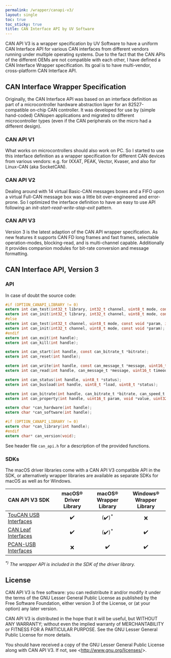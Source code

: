 ```yaml
---
permalink: /wrapper/canapi-v3/
layout: single
toc: true
toc_sticky: true
title: CAN Interface API by UV Software
---
```

CAN&nbsp;API&nbsp;V3 is a wrapper specification by UV&nbsp;Software to have a uniform CAN Interface API for various CAN interfaces from different vendors running under multiple operating systems.
Due to the fact that the CAN APIs of the different OEMs are not compatible with each other, I have defined a CAN Interface Wrapper specification.
Its goal is to have multi-vendor, cross-platform CAN Interface API.

## CAN Interface Wrapper Specification

Originally, the CAN Interface API was based on an interface definition as part of a microcontroller hardware abstraction layer for an 82527-compatible on-chip CAN controller.
It was developed for use by (simple hand-coded) CANopen applications and migrated to different microcontroller types (even if the CAN peripherals on the micro had a different design).

### CAN API V1

What works on microcontrollers should also work on PC.
So I started to use this interface definition as a wrapper specification for different CAN devices from various vendors: e.g. for IXXAT, PEAK, Vector, Kvaser, and also for Linux-CAN (aka SocketCAN).

### CAN API V2

Dealing around with 14 virtual Basic-CAN messages boxes and a FIFO upon a virtual Full-CAN message box was a little bit over-engineered and error-prone.
So I optimized the interface definition to have an easy to use API following an _init-start-read-write-stop-exit_ pattern.

### CAN API V3

Version 3 is the latest adaption of the CAN API wrapper specification.
As new features it supports CAN FD long frames and fast frames, selectable operation-modes, blocking-read, and is multi-channel capable.
Additionally it provides companion modules for bit-rate conversion and message formatting.

## CAN Interface API, Version 3

### API

In case of doubt the source code:

```C
#if (OPTION_CANAPI_LIBRARY != 0)
extern int can_test(int32_t library, int32_t channel, uint8_t mode, const void *param, int *result);
extern int can_init(int32_t library, int32_t channel, uint8_t mode, const void *param);
#else
extern int can_test(int32_t channel, uint8_t mode, const void *param, int *result);
extern int can_init(int32_t channel, uint8_t mode, const void *param);
#endif
extern int can_exit(int handle);
extern int can_kill(int handle);

extern int can_start(int handle, const can_bitrate_t *bitrate);
extern int can_reset(int handle);

extern int can_write(int handle, const can_message_t *message, uint16_t timeout);
extern int can_read(int handle, can_message_t *message, uint16_t timeout);

extern int can_status(int handle, uint8_t *status);
extern int can_busload(int handle, uint8_t *load, uint8_t *status);

extern int can_bitrate(int handle, can_bitrate_t *bitrate, can_speed_t *speed);
extern int can_property(int handle, uint16_t param, void *value, uint32_t nbyte);

extern char *can_hardware(int handle);
extern char *can_software(int handle);

#if (OPTION_CANAPI_LIBRARY != 0)
extern char *can_library(int handle);
#endif
extern char* can_version(void);
```
See header file `can_api.h` for a description of the provided functions.

### SDKs

The macOS driver libraries come with a CAN&nbsp;API&nbsp;V3 compatible API in the SDK,
or alternatively wrapper libraries are available as separate SDKs for macOS as well as for Windows.

| CAN&nbsp;API&nbsp;V3 SDK | macOS&reg;<br/>Driver Library | macOS&reg;<br/>Wrapper Library | Windows&reg;<br/>Wrapper Library |
|:-------------- |:--------------------:|:---------------------:|:-----------------------:|
| [TouCAN USB Interfaces](/drivers/RusokuCAN/) | :heavy_check_mark: | (:heavy_check_mark:)<sup>*</sup> | :x: |
| [CAN Leaf Interfaces](/drivers/KvaserCAN/) | :heavy_check_mark: | (:heavy_check_mark:)<sup>*</sup> | :heavy_check_mark: |
| [PCAN-USB Interfaces](/drivers/libPCBUSB.html) | :x: | :heavy_check_mark: | :heavy_check_mark: |

_<sup>*)</sup> The wrapper API is included in the SDK of the driver library._

## License

CAN API V3 is free software: you can redistribute it and/or modify
it under the terms of the GNU Lesser General Public License as published by
the Free Software Foundation, either version 3 of the License, or
(at your option) any later version.

CAN API V3 is distributed in the hope that it will be useful,
but WITHOUT ANY WARRANTY; without even the implied warranty of
MERCHANTABILITY or FITNESS FOR A PARTICULAR PURPOSE.  See the
GNU Lesser General Public License for more details.

You should have received a copy of the GNU Lesser General Public License
along with CAN API V3.  If not, see &lt;http://www.gnu.org/licenses/&gt;.
